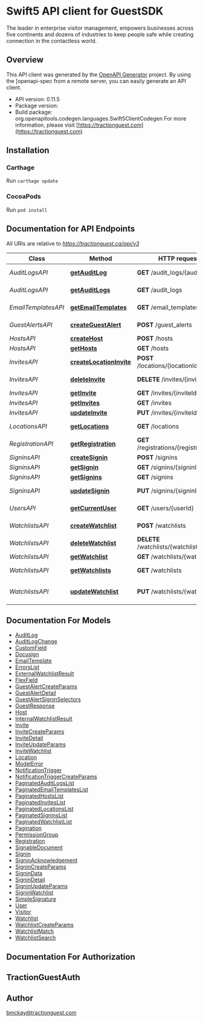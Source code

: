 # Swift5 API client for GuestSDK

The leader in enterprise visitor management, empowers businesses across five continents and dozens of industries to keep people safe while creating connection in the contactless world.

## Overview
This API client was generated by the [OpenAPI Generator](https://openapi-generator.tech) project.  By using the [openapi-spec from a remote server, you can easily generate an API client.

- API version: 0.11.5
- Package version: 
- Build package: org.openapitools.codegen.languages.Swift5ClientCodegen
For more information, please visit [https://tractionguest.com](https://tractionguest.com)

## Installation

### Carthage

Run `carthage update`

### CocoaPods

Run `pod install`

## Documentation for API Endpoints

All URIs are relative to *https://tractionguest.ca/api/v3*

Class | Method | HTTP request | Description
------------ | ------------- | ------------- | -------------
*AuditLogsAPI* | [**getAuditLog**](docs/AuditLogsAPI.md#getauditlog) | **GET** /audit_logs/{auditLogId} | Get an AuditLog
*AuditLogsAPI* | [**getAuditLogs**](docs/AuditLogsAPI.md#getauditlogs) | **GET** /audit_logs | List All AuditLogs
*EmailTemplatesAPI* | [**getEmailTemplates**](docs/EmailTemplatesAPI.md#getemailtemplates) | **GET** /email_templates | List All EmailTemplates
*GuestAlertsAPI* | [**createGuestAlert**](docs/GuestAlertsAPI.md#createguestalert) | **POST** /guest_alerts | Create Guest Alert
*HostsAPI* | [**createHost**](docs/HostsAPI.md#createhost) | **POST** /hosts | Create a Host
*HostsAPI* | [**getHosts**](docs/HostsAPI.md#gethosts) | **GET** /hosts | List All Hosts
*InvitesAPI* | [**createLocationInvite**](docs/InvitesAPI.md#createlocationinvite) | **POST** /locations/{locationId}/invites | Creates an Invite
*InvitesAPI* | [**deleteInvite**](docs/InvitesAPI.md#deleteinvite) | **DELETE** /invites/{inviteId} | Deletes an Invite
*InvitesAPI* | [**getInvite**](docs/InvitesAPI.md#getinvite) | **GET** /invites/{inviteId} | Get a Invite
*InvitesAPI* | [**getInvites**](docs/InvitesAPI.md#getinvites) | **GET** /invites | List All Invites
*InvitesAPI* | [**updateInvite**](docs/InvitesAPI.md#updateinvite) | **PUT** /invites/{inviteId} | Update a Invite
*LocationsAPI* | [**getLocations**](docs/LocationsAPI.md#getlocations) | **GET** /locations | List All Locations
*RegistrationAPI* | [**getRegistration**](docs/RegistrationAPI.md#getregistration) | **GET** /registrations/{registrationId} | Get a Registration
*SigninsAPI* | [**createSignin**](docs/SigninsAPI.md#createsignin) | **POST** /signins | 
*SigninsAPI* | [**getSignin**](docs/SigninsAPI.md#getsignin) | **GET** /signins/{signinId} | Get a Signin
*SigninsAPI* | [**getSignins**](docs/SigninsAPI.md#getsignins) | **GET** /signins | List All Signins
*SigninsAPI* | [**updateSignin**](docs/SigninsAPI.md#updatesignin) | **PUT** /signins/{signinId} | Update a Signin attribute
*UsersAPI* | [**getCurrentUser**](docs/UsersAPI.md#getcurrentuser) | **GET** /users/{userId} | Get the current User
*WatchlistsAPI* | [**createWatchlist**](docs/WatchlistsAPI.md#createwatchlist) | **POST** /watchlists | Create watchlist
*WatchlistsAPI* | [**deleteWatchlist**](docs/WatchlistsAPI.md#deletewatchlist) | **DELETE** /watchlists/{watchlistId} | Deletes a Watchlist
*WatchlistsAPI* | [**getWatchlist**](docs/WatchlistsAPI.md#getwatchlist) | **GET** /watchlists/{watchlistId} | Get a Watchlist
*WatchlistsAPI* | [**getWatchlists**](docs/WatchlistsAPI.md#getwatchlists) | **GET** /watchlists | List All Watchlists
*WatchlistsAPI* | [**updateWatchlist**](docs/WatchlistsAPI.md#updatewatchlist) | **PUT** /watchlists/{watchlistId} | Update a watchlist record


## Documentation For Models

 - [AuditLog](docs/AuditLog.md)
 - [AuditLogChange](docs/AuditLogChange.md)
 - [CustomField](docs/CustomField.md)
 - [Docusign](docs/Docusign.md)
 - [EmailTemplate](docs/EmailTemplate.md)
 - [ErrorsList](docs/ErrorsList.md)
 - [ExternalWatchlistResult](docs/ExternalWatchlistResult.md)
 - [FlexField](docs/FlexField.md)
 - [GuestAlertCreateParams](docs/GuestAlertCreateParams.md)
 - [GuestAlertDetail](docs/GuestAlertDetail.md)
 - [GuestAlertSigninSelectors](docs/GuestAlertSigninSelectors.md)
 - [GuestResponse](docs/GuestResponse.md)
 - [Host](docs/Host.md)
 - [InternalWatchlistResult](docs/InternalWatchlistResult.md)
 - [Invite](docs/Invite.md)
 - [InviteCreateParams](docs/InviteCreateParams.md)
 - [InviteDetail](docs/InviteDetail.md)
 - [InviteUpdateParams](docs/InviteUpdateParams.md)
 - [InviteWatchlist](docs/InviteWatchlist.md)
 - [Location](docs/Location.md)
 - [ModelError](docs/ModelError.md)
 - [NotificationTrigger](docs/NotificationTrigger.md)
 - [NotificationTriggerCreateParams](docs/NotificationTriggerCreateParams.md)
 - [PaginatedAuditLogsList](docs/PaginatedAuditLogsList.md)
 - [PaginatedEmailTemplatesList](docs/PaginatedEmailTemplatesList.md)
 - [PaginatedHostsList](docs/PaginatedHostsList.md)
 - [PaginatedInvitesList](docs/PaginatedInvitesList.md)
 - [PaginatedLocationsList](docs/PaginatedLocationsList.md)
 - [PaginatedSigninsList](docs/PaginatedSigninsList.md)
 - [PaginatedWatchlistList](docs/PaginatedWatchlistList.md)
 - [Pagination](docs/Pagination.md)
 - [PermissionGroup](docs/PermissionGroup.md)
 - [Registration](docs/Registration.md)
 - [SignableDocument](docs/SignableDocument.md)
 - [Signin](docs/Signin.md)
 - [SigninAcknowledgement](docs/SigninAcknowledgement.md)
 - [SigninCreateParams](docs/SigninCreateParams.md)
 - [SigninData](docs/SigninData.md)
 - [SigninDetail](docs/SigninDetail.md)
 - [SigninUpdateParams](docs/SigninUpdateParams.md)
 - [SigninWatchlist](docs/SigninWatchlist.md)
 - [SimpleSignature](docs/SimpleSignature.md)
 - [User](docs/User.md)
 - [Visitor](docs/Visitor.md)
 - [Watchlist](docs/Watchlist.md)
 - [WatchlistCreateParams](docs/WatchlistCreateParams.md)
 - [WatchlistMatch](docs/WatchlistMatch.md)
 - [WatchlistSearch](docs/WatchlistSearch.md)


## Documentation For Authorization


## TractionGuestAuth



## Author

bmckay@tractionguest.com

